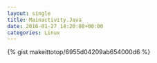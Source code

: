 ```yaml
---
layout: single                                                                                                              
title: Mainactivity.Java                                                                                                                       
date: 2016-01-27 14:20:08+00:00                                                                                                                        
categories: Linux                                                                                                                
---                                                                                                                              
```


{% gist makeittotop/6955d04209ab654000d6 %}                                                                                                           

